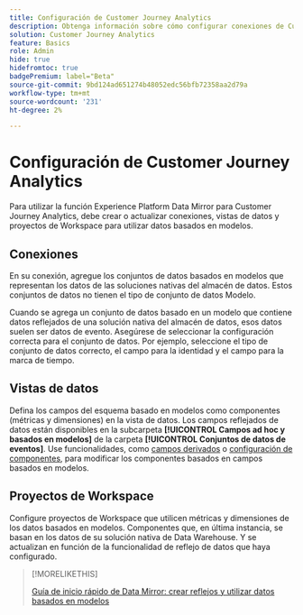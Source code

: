 ```yaml
---
title: Configuración de Customer Journey Analytics
description: Obtenga información sobre cómo configurar conexiones de Customer Journey Analytics, vistas de datos y proyectos para Experience Platform Data Mirror para Customer Journey Analytics
solution: Customer Journey Analytics
feature: Basics
role: Admin
hide: true
hidefromtoc: true
badgePremium: label="Beta"
source-git-commit: 9bd124ad651274b48052edc56bfb72358aa2d79a
workflow-type: tm+mt
source-wordcount: '231'
ht-degree: 2%

---
```



# Configuración de Customer Journey Analytics

Para utilizar la función Experience Platform Data Mirror para Customer Journey Analytics, debe crear o actualizar conexiones, vistas de datos y proyectos de Workspace para utilizar datos basados en modelos.

## Conexiones

En su conexión, agregue los conjuntos de datos basados en modelos que representan los datos de las soluciones nativas del almacén de datos. Estos conjuntos de datos no tienen el tipo de conjunto de datos Modelo.

Cuando se agrega un conjunto de datos basado en un modelo que contiene datos reflejados de una solución nativa del almacén de datos, esos datos suelen ser datos de evento. Asegúrese de seleccionar la configuración correcta para el conjunto de datos. Por ejemplo, seleccione el tipo de conjunto de datos correcto, el campo para la identidad y el campo para la marca de tiempo.


## Vistas de datos

Defina los campos del esquema basado en modelos como componentes (métricas y dimensiones) en la vista de datos. Los campos reflejados de datos están disponibles en la subcarpeta **[!UICONTROL Campos ad hoc y basados en modelos]** de la carpeta **[!UICONTROL Conjuntos de datos de eventos]**. Use funcionalidades, como [campos derivados](/help/data-views/derived-fields/derived-fields.md) o [configuración de componentes](/help/data-views/component-settings/overview.md), para modificar los componentes basados en campos basados en modelos.


## Proyectos de Workspace

Configure proyectos de Workspace que utilicen métricas y dimensiones de los datos basados en modelos. Componentes que, en última instancia, se basan en los datos de su solución nativa de Data Warehouse. Y se actualizan en función de la funcionalidad de reflejo de datos que haya configurado.

>[!MORELIKETHIS]
>
>[Guía de inicio rápido de Data Mirror: crear reflejos y utilizar datos basados en modelos](data-mirror.md)
>